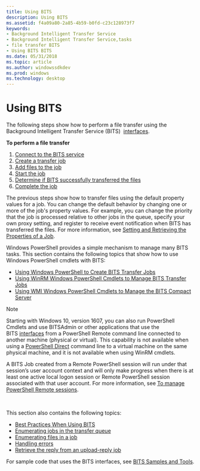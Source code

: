 ```yaml
---
title: Using BITS
description: Using BITS
ms.assetid: f4a09a80-2a85-4b59-b0fd-c23c128973f7
keywords:
- Background Intelligent Transfer Service
- Background Intelligent Transfer Service,tasks
- file transfer BITS
- Using BITS BITS
ms.date: 05/31/2018
ms.topic: article
ms.author: windowssdkdev
ms.prod: windows
ms.technology: desktop
---
```


# Using BITS

The following steps show how to perform a file transfer using the Background Intelligent Transfer Service (BITS)  [interfaces](bits-interfaces.md).

**To perform a file transfer**

1.  [Connect to the BITS service](connecting-to-the-bits-service.md)
2.  [Create a transfer job](creating-a-job.md)
3.  [Add files to the job](adding-files-to-a-job.md)
4.  [Start the job](/windows/win32/Bits/nf-bits-ibackgroundcopyjob-resume?branch=master)
5.  [Determine if BITS successfully transferred the files](determining-the-status-of-a-job.md)
6.  [Complete the job](completing-and-canceling-a-job.md)

The previous steps show how to transfer files using the default property values for a job. You can change the default behavior by changing one or more of the job's property values. For example, you can change the priority that the job is processed relative to other jobs in the queue, specify your own proxy setting, and register to receive event notification when BITS has transferred the files. For more information, see [Setting and Retrieving the Properties of a Job](setting-and-retrieving-the-properties-of-a-job.md).

Windows PowerShell provides a simple mechanism to manage many BITS tasks. This section contains the following topics that show how to use Windows PowerShell cmdlets with BITS:

-   [Using Windows PowerShell to Create BITS Transfer Jobs](using-windows-powershell-to-create-bits-transfer-jobs.md)
-   [Using WinRM Windows PowerShell Cmdlets to Manage BITS Transfer Jobs](using-winrm-windows-powershell-cmdlets-to-manage-bits-transfer-jobs.md)
-   [Using WMI Windows PowerShell Cmdlets to Manage the BITS Compact Server](using-wmi-windows-powershell-cmdlets-to-manage-the-bits-compact-server.md)

> [!Note]
>
> Starting with Windows 10, version 1607, you can also run PowerShell Cmdlets and use BITSAdmin or other applications that use the BITS [interfaces](bits-interfaces.md) from a PowerShell Remote command line connected to another machine (physical or virtual). This capability is not available when using a [PowerShell Direct](https://msdn.microsoft.com/virtualization/hyperv_on_windows/user_guide/vmsession) command line to a virtual machine on the same physical machine, and it is not available when using WinRM cmdlets.
>
> A BITS Job created from a Remote PowerShell session will run under that session’s user account context and will only make progress when there is at least one active local logon session or Remote PowerShell session associated with that user account. For more information, see [To manage PowerShell Remote sessions](using-windows-powershell-to-create-bits-transfer-jobs.md#to-manage-powershell-remote-sessions).

 

This section also contains the following topics:

-   [Best Practices When Using BITS](best-practices-when-using-bits.md)
-   [Enumerating jobs in the transfer queue](enumerating-jobs-in-the-transfer-queue.md)
-   [Enumerating files in a job](enumerating-files-in-a-job.md)
-   [Handling errors](handling-errors.md)
-   [Retrieve the reply from an upload-reply job](retrieving-the-reply-from-an-upload-reply-job.md)

For sample code that uses the BITS interfaces, see [BITS Samples and Tools](bits-samples-and-tools.md).

 

 




